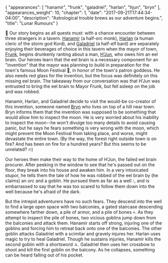 {
    "appearances": [
        "hanamir",
        "frunk",
        "galadriel",
        "harlan",
        "hjun",
        "bryn"
    ],
    "appearances_weight": 10,
    "chapter": 1,
    "date": "2017-09-21T17:44:34-04:00",
    "description": "Astrological trouble brews as our adventure begins.",
    "title": "Lunar Rumours"
}

🍻 Our story begins as all quests must: with a chance encounter between three strangers in a tavern. [Hanamir](/characters/hanamir/) (a half-orc monk), [Harlan](/characters/harlan/) (a human cleric of the storm god Kord), and [Galadriel](/characters/galadriel/) (a half-elf bard) are separately enjoying their beverages of choice in this tavern when the mayor of town, [Frunk](/characters/frunk/), begins drunkenly ranting about a man, [H'Jun](/characters/hjun/), who owes him an eel brain. Our heroes learn that the eel brain is a necessary component for an "invention" that the mayor was planning to build in preparation for the town's famous Moon Festival 🌙, in honor of the town's patron goddess. He also needs red glass for the invention, but the focus was definitely on this missing eel brain. The takeaway from our conversation was that H'Jun was entrusted to bring the eel brain to Mayor Frunk, but fell asleep on the job and was robbed.

Hanamir, Harlan, and Galadriel decide to visit the would-be co-creator of this invention, someone named [Bryn](/characters/bryn/) who lives on top of a hill near town. Bryn informs them that the invention was supposed to be something that would allow him to inspect the moon. He is very worried about his inability to inspect the moon--he won't divulge too many details to avoid causing panic, but he says he fears something is very wrong with the moon, which might prevent the Moon Festival from taking place, and worse, might devastate the entire town. (By the way, the forest right outside town is on fire? And has been on fire for a hundred years? But this seems to be unrelated? 🔥)

Our heroes then make their way to the home of H'Jun, the failed eel brain procurer. After peeking in the window to see that he's passed out on the floor, they break into his house and awaken him. In a very intoxicated stupor, he tells them the tale of how he was robbed of the eel brain by (he claims) an orc and a goblin. He pursued them as far as a well 💧, and is embarrassed to say that he was too scared to follow them down into the well because he's afraid of the dark.

But the intrepid adventurers have no such fears. They descend into the well to find a large open space with two balconies, a gated staircase descending somewhere farther down, a pile of armor, and a pile of bones 💀. As they attempt to inspect the pile of bones, two vicious goblins jump down from the balconies and attack them. Hanamir starts off strong, injuring one of the goblins and forcing him to retreat back onto one of the balconies. The other goblin attacks Galadriel with a scimitar and gravely injures her. Harlan uses magic to try to heal Galadriel. Though he sustains injuries, Hanamir kills the second goblin with a shortsword ⚔. Galadriel then uses her crossbow to shoot and kill the first goblin on the balcony. As he collapses, something can be heard falling out of his pocket.
